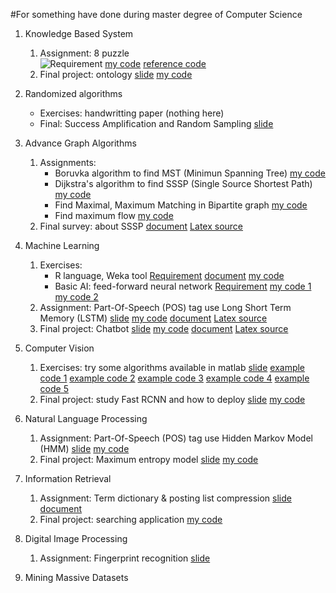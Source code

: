 #For something have done during master degree of Computer Science

1. Knowledge Based System
    1. Assignment: 8 puzzle  
        ![Requirement](../img/8puzzle.png)
        [my code](https://drive.google.com/open?id=0B_p-lckY-aySZktLVkxQblpNVzA)
        [reference code](https://drive.google.com/open?id=0B_p-lckY-aySaFF0SzhELU1DWUE)
    1. Final project: ontology
        [slide](https://drive.google.com/open?id=0B_p-lckY-aySSzZfajFfNlIxdHM)
        [my code](https://drive.google.com/open?id=0B_p-lckY-aySbEZ6Ry02c0JTbnc)

1. Randomized algorithms
    * Exercises: handwritting paper (nothing here)
    * Final: Success Amplification and Random Sampling
        [slide](https://drive.google.com/open?id=0B_p-lckY-aySZVFySU1wWGZiZkE)

1. Advance Graph Algorithms
    1. Assignments:
        * Boruvka algorithm to find MST (Minimun Spanning Tree)
            [my code](https://drive.google.com/open?id=0B_p-lckY-aySRHhmOFc2MDRGdTQ)
        * Dijkstra's algorithm to find SSSP (Single Source Shortest Path)
            [my code](https://drive.google.com/open?id=0B_p-lckY-aySeGdrYkIydnF0V2M)
        * Find Maximal, Maximum Matching in Bipartite graph
            [my code](https://drive.google.com/open?id=0B_p-lckY-aySM1ptbnNhOEFPTHM)
        * Find maximum flow
            [my code](https://drive.google.com/open?id=0B_p-lckY-aySa0RLQWc4ZmZiMk0)
    1. Final survey: about SSSP
        [document](https://drive.google.com/open?id=0B_p-lckY-aySaXpjLTdwQTNNWWM)
        [Latex source](https://drive.google.com/open?id=0B_p-lckY-aySUHpkQmtfejUzbEU)

1. Machine Learning
    1. Exercises:
        * R language, Weka tool
            [Requirement](https://drive.google.com/open?id=0B_p-lckY-aySdTByWVJZM09LTVE)
            [document](https://drive.google.com/open?id=0B_p-lckY-aySR2V0VE5OQ2ozNHc)
            [my code](https://drive.google.com/open?id=0B_p-lckY-aySQk9wSGlfeHZfYzA)
        * Basic AI: feed-forward neural network
            [Requirement](https://drive.google.com/open?id=0B_p-lckY-aySRlhPOS1LSlB1UUE)
            [my code 1](https://drive.google.com/open?id=0B_p-lckY-aySUUpRT1VrLXhyX1E)
            [my code 2](https://drive.google.com/open?id=0B_p-lckY-aySc19pbWlyeTlIRlk)
    1. Assignment: Part-Of-Speech (POS) tag use Long Short Term Memory (LSTM)
        [slide](https://drive.google.com/open?id=0B_p-lckY-aySd1NmenVtUTVTZUU)
        [my code](https://drive.google.com/open?id=0B_p-lckY-aySaC1zOHR4Z0RudW8)
        [document](https://drive.google.com/open?id=0B_p-lckY-aySXzAwZnBXMk9WMzQ)
        [Latex source](https://drive.google.com/open?id=0B_p-lckY-aySV0Z3c1gwYklwaDg)
    1. Final project: Chatbot
        [slide](https://drive.google.com/open?id=0B_p-lckY-aySTVVCU2dHMmtqcFk)
        [my code](https://drive.google.com/open?id=0B_p-lckY-aySM0NaZW1NUmNrRjg)
        [document](https://drive.google.com/open?id=0B_p-lckY-ayScE8xdm02NEpTalU)
        [Latex source](https://drive.google.com/open?id=0B_p-lckY-aySNURuMkNuWW5Gc1E)

1. Computer Vision
    1. Exercises: try some algorithms available in matlab
        [slide](https://drive.google.com/open?id=0B_p-lckY-aySTWNHSFN2cjFJWWM)
        [example code 1](https://drive.google.com/open?id=0B_p-lckY-aySNVJqdndXd3I5WVk)
        [example code 2](https://drive.google.com/open?id=0B_p-lckY-aySSGpEdkZBNDY2NnM)
        [example code 3](https://drive.google.com/open?id=0B_p-lckY-aySajEybkhvN2xweGs)
        [example code 4](https://drive.google.com/open?id=0B_p-lckY-aySZE5nbE5uYWZKNXM)
        [example code 5](https://drive.google.com/open?id=0B_p-lckY-aySTTV2OF8wa1VoVDA)
    1. Final project: study Fast RCNN and how to deploy
        [slide](https://drive.google.com/open?id=0B_p-lckY-aySSm4wM2Q3UXlWOVE)
        [my code](link)

1. Natural Language Processing
    1. Assignment: Part-Of-Speech (POS) tag use Hidden Markov Model (HMM)
        [slide](https://drive.google.com/open?id=0B_p-lckY-aySb01sUlRiWUJWZUU)
        [my code](https://drive.google.com/open?id=0B_p-lckY-ayScnVzdnhmV1dKUDA)
    1. Final project: Maximum entropy model
        [slide](https://drive.google.com/open?id=1DBN6ZY9jxfj3H3_m7dokK0_EOBfMu8q2)
        [my code](link)

1. Information Retrieval
    1. Assignment: Term dictionary & posting list compression
        [slide](https://drive.google.com/open?id=1cAiDYSOeMKFkO7BZldcyoBWMh6JI78HX)
        [document](https://drive.google.com/open?id=167D1DA7uf9A3dGs3MY5VX8cev-cGffrF)
    1. Final project: searching application
        [my code](https://github.com/tthuanst/tdt_ir)

1. Digital Image Processing
    1. Assignment: Fingerprint recognition
        [slide](https://drive.google.com/open?id=1TuvWdM-sEQS4NaC77dGX7HT0MNeAaKS8)

1. Mining Massive Datasets
